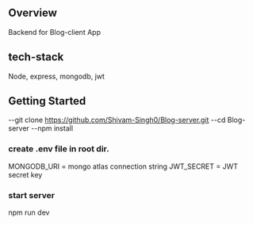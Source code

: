 ## Overview
Backend for Blog-client App

## tech-stack
Node, express, mongodb, jwt

## Getting Started
--git clone https://github.com/Shivam-Singh0/Blog-server.git
--cd Blog-server
--npm install
### create .env file in root dir.
MONGODB_URI = mongo atlas connection string
JWT_SECRET = JWT secret key

### start server
npm run dev

